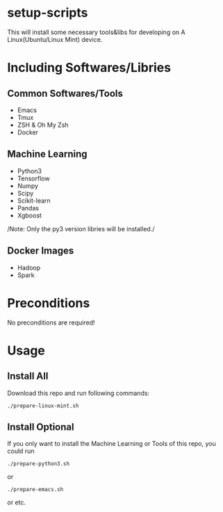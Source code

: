 # setup-scripts
This will install some necessary tools&libs for developing on A Linux(Ubuntu/Linux Mint) device.

# Including Softwares/Libries

## Common Softwares/Tools
- Emacs
- Tmux
- ZSH & Oh My Zsh
- Docker

## Machine Learning
- Python3
- Tensorflow
- Numpy
- Scipy
- Scikit-learn
- Pandas
- Xgboost

/Note: Only the py3 version libries will be installed./

## Docker Images
- Hadoop
- Spark

# Preconditions
No preconditions are required!

# Usage
## Install All
Download this repo and run following commands:
```shell
./prepare-linux-mint.sh
```

## Install Optional
If you only want to install the Machine Learning or Tools of this repo, you could run
``` shell
./prepare-python3.sh
```
or
```shell
./prepare-emacs.sh
```
or etc.
